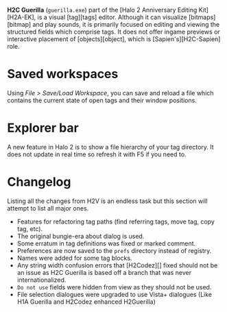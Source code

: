 **H2C Guerilla** (`guerilla.exe`)  part of the [Halo 2 Anniversary Editing Kit][H2A-EK], is a visual [tag][tags] editor. Although it can visualize [bitmaps][bitmap] and play sounds, it is primarily focused on editing and viewing the structured fields which comprise tags. It does not offer ingame previews or interactive placement of [objects][object], which is [Sapien's][H2C-Sapien] role.

# Saved workspaces
Using _File > Save/Load Workspace_, you can save and reload a file which contains the current state of open tags and their window positions.

# Explorer bar
A new feature in Halo 2 is to show a file hierarchy of your tag directory. It does not update in real time so refresh it with F5 if you need to.

# Changelog
Listing all the changes from H2V is an endless task but this section will attempt to list all major ones.
- Features for refactoring tag paths (find referring tags, move tag, copy tag, etc).
- The original bungie-era about dialog is used.
- Some erratum in tag definitions was fixed or marked comment.
- Preferences are now saved to the `prefs` directory instead of registry.
- Names were added for some tag blocks.
- Any string width confusion errors that [H2Codez][] fixed should not be an issue as H2C Guerilla is based off a branch that was never internationalized.
- `Do not use` fields were hidden from view as they should not be used.
- File selection dialogues were upgraded to use Vista+ dialogues (Like H1A Guerilla and H2Codez enhanced H2Guerilla)
